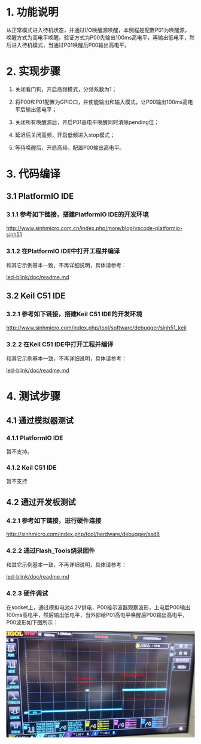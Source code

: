 # 1. 功能说明
从正常模式进入待机状态，并通过I/O唤醒源唤醒，本例程是配置P01为唤醒源，唤醒方式为高电平唤醒。验证方式为P00先输出100ms高电平，再输出低电平，然后进入待机模式，当通过P01唤醒后P00输出高电平。

# 2. 实现步骤

1. 关闭看门狗，开启高频模式，分频系数为1；

2. 将P00和P01配置为GPIO口，并使能输出和输入模式，让P00输出100ms高电平后输出低电平；
3. 关闭所有唤醒源后，开启P01高电平唤醒同时清除pending位；
4. 延迟后关闭高频，开启低频进入stop模式；
5. 等待唤醒后，开启高频，配置P00输出高电平。

# 3. 代码编译

## 3.1 PlatformIO IDE

### 3.1.1 参考如下链接，搭建PlatformIO IDE的开发环境

http://www.sinhmicro.com.cn/index.php/more/blog/vscode-platformio-sinh51

### 3.1.2 在PlatformIO IDE中打开工程并编译

和其它示例基本一致，不再详细说明，具体请参考：

[led-blink/doc/readme.md](../../led-blink/doc/readme.md)

## 3.2 Keil C51 IDE

### 3.2.1 参考如下链接，搭建Keil C51 IDE的开发环境

http://www.sinhmicro.com/index.php/tool/software/debugger/sinh51_keil

### 3.2.2 在Keil C51 IDE中打开工程并编译

和其它示例基本一致，不再详细说明，具体请参考：

[led-blink/doc/readme.md](../../led-blink/doc/readme.md)

# 4. 测试步骤

## 4.1 通过模拟器测试
### 4.1.1 PlatformIO IDE

暂不支持。

### 4.1.2 Keil C51 IDE

暂不支持

## 4.2 通过开发板测试

### 4.2.1 参考如下链接，进行硬件连接

http://sinhmicro.com/index.php/tool/hardware/debugger/ssd8

### 4.2.2 通过Flash_Tools烧录固件

和其它示例基本一致，不再详细说明，具体请参考：

[led-blink/doc/readme.md](../../led-blink/doc/readme.md)

### 4.2.3 硬件调试

在socket上，通过模拟电池4.2V供电，P00接示波器观察波形，上电后P00输出100ms高电平，然后输出低电平，当外部给P01高电平唤醒后P00输出高电平，P00波形如下图所示：

![image](./P00波形.gif)











